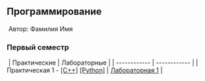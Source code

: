## Программирование
​
Автор: Фамилия Имя
​
### Первый семестр
​
| Практические | Лабораторные |
| ------------ | ------------ |
| Практическая 1 - [[C++]](./Practice/01/C++/) [[Python]](./Practice/01/Python/) | [Лабораторная 1](./Lab/01/ReadMe.md) |